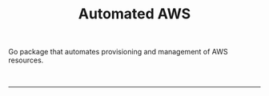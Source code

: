<h1 align = "center" >Automated AWS</h1>
<br />

<p align="center">
  
Go package that automates provisioning and management of AWS resources.

</p>
<br />  

---
